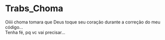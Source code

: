 # Trabs_Choma

Oiiii choma tomara que Deus toque seu coração durante a correção do meu código...  
Tenha fé, pq vc vai precisar...
